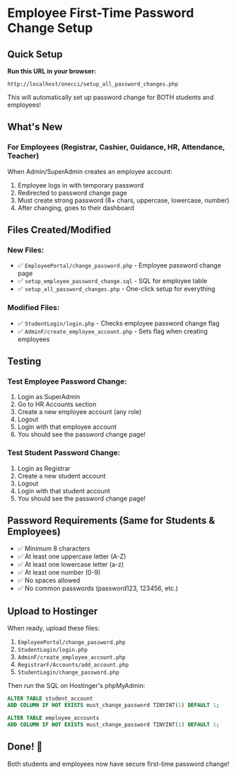 # Employee First-Time Password Change Setup

## Quick Setup

**Run this URL in your browser:**
```
http://localhost/onecci/setup_all_password_changes.php
```

This will automatically set up password change for BOTH students and employees!

## What's New

### For Employees (Registrar, Cashier, Guidance, HR, Attendance, Teacher)
When Admin/SuperAdmin creates an employee account:
1. Employee logs in with temporary password
2. Redirected to password change page
3. Must create strong password (8+ chars, uppercase, lowercase, number)
4. After changing, goes to their dashboard

## Files Created/Modified

### New Files:
- ✅ `EmployeePortal/change_password.php` - Employee password change page
- ✅ `setup_employee_password_change.sql` - SQL for employee table
- ✅ `setup_all_password_changes.php` - One-click setup for everything

### Modified Files:
- ✅ `StudentLogin/login.php` - Checks employee password change flag
- ✅ `AdminF/create_employee_account.php` - Sets flag when creating employees

## Testing

### Test Employee Password Change:
1. Login as SuperAdmin
2. Go to HR Accounts section
3. Create a new employee account (any role)
4. Logout
5. Login with that employee account
6. You should see the password change page!

### Test Student Password Change:
1. Login as Registrar
2. Create a new student account
3. Logout
4. Login with that student account
5. You should see the password change page!

## Password Requirements (Same for Students & Employees)
- ✅ Minimum 8 characters
- ✅ At least one uppercase letter (A-Z)
- ✅ At least one lowercase letter (a-z)
- ✅ At least one number (0-9)
- ✅ No spaces allowed
- ✅ No common passwords (password123, 123456, etc.)

## Upload to Hostinger

When ready, upload these files:
1. `EmployeePortal/change_password.php`
2. `StudentLogin/login.php`
3. `AdminF/create_employee_account.php`
4. `RegistrarF/Accounts/add_account.php`
5. `StudentLogin/change_password.php`

Then run the SQL on Hostinger's phpMyAdmin:
```sql
ALTER TABLE student_account 
ADD COLUMN IF NOT EXISTS must_change_password TINYINT(1) DEFAULT 1;

ALTER TABLE employee_accounts 
ADD COLUMN IF NOT EXISTS must_change_password TINYINT(1) DEFAULT 1;
```

## Done! 🎉
Both students and employees now have secure first-time password change!
